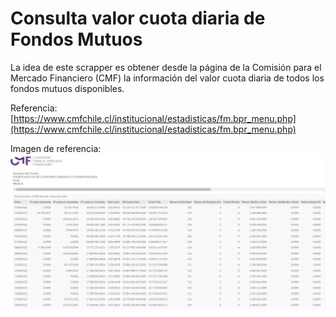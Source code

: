 # Consulta valor cuota diaria de Fondos Mutuos

La idea de este scrapper es obtener desde la página de la Comisión para el Mercado Financiero (CMF) la información del valor cuota diaria de todos los fondos mutuos disponibles.

Referencia: [https://www.cmfchile.cl/institucional/estadisticas/fm.bpr_menu.php](https://www.cmfchile.cl/institucional/estadisticas/fm.bpr_menu.php)

Imagen de referencia:
![imagen1](https://github.com/gavalenz/proyectos/blob/main/docs/imagenes/imagen1.jpg)



